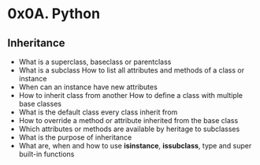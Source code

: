 # 0x0A. Python

## Inheritance

- What is a superclass, baseclass or parentclass
- What is a subclass
  How to list all attributes and methods of a class or instance
- When can an instance have new attributes
- How to inherit class from another
  How to define a class with multiple base classes
- What is the default class every class inherit from
- How to override a method or attribute inherited from the base class
- Which attributes or methods are available by heritage to subclasses
- What is the purpose of inheritance
- What are, when and how to use **isinstance**, **issubclass**, type and super built-in functions
